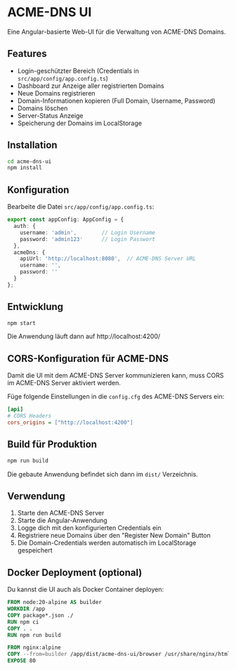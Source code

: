 # ACME-DNS UI

Eine Angular-basierte Web-UI für die Verwaltung von ACME-DNS Domains.

## Features

- Login-geschützter Bereich (Credentials in `src/app/config/app.config.ts`)
- Dashboard zur Anzeige aller registrierten Domains
- Neue Domains registrieren
- Domain-Informationen kopieren (Full Domain, Username, Password)
- Domains löschen
- Server-Status Anzeige
- Speicherung der Domains im LocalStorage

## Installation

```bash
cd acme-dns-ui
npm install
```

## Konfiguration

Bearbeite die Datei `src/app/config/app.config.ts`:

```typescript
export const appConfig: AppConfig = {
  auth: {
    username: 'admin',        // Login Username
    password: 'admin123'      // Login Passwort
  },
  acmeDns: {
    apiUrl: 'http://localhost:8080',  // ACME-DNS Server URL
    username: '',
    password: ''
  }
};
```

## Entwicklung

```bash
npm start
```

Die Anwendung läuft dann auf http://localhost:4200/

## CORS-Konfiguration für ACME-DNS

Damit die UI mit dem ACME-DNS Server kommunizieren kann, muss CORS im ACME-DNS Server aktiviert werden. 

Füge folgende Einstellungen in die `config.cfg` des ACME-DNS Servers ein:

```ini
[api]
# CORS Headers
cors_origins = ["http://localhost:4200"]
```

## Build für Produktion

```bash
npm run build
```

Die gebaute Anwendung befindet sich dann im `dist/` Verzeichnis.

## Verwendung

1. Starte den ACME-DNS Server
2. Starte die Angular-Anwendung
3. Logge dich mit den konfigurierten Credentials ein
4. Registriere neue Domains über den "Register New Domain" Button
5. Die Domain-Credentials werden automatisch im LocalStorage gespeichert

## Docker Deployment (optional)

Du kannst die UI auch als Docker Container deployen:

```dockerfile
FROM node:20-alpine AS builder
WORKDIR /app
COPY package*.json ./
RUN npm ci
COPY . .
RUN npm run build

FROM nginx:alpine
COPY --from=builder /app/dist/acme-dns-ui/browser /usr/share/nginx/html
EXPOSE 80
```